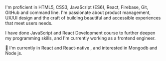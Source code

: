 I'm proficient in HTML5, CSS3, JavaScript (ES6), React, Firebase, Git, GitHub and command line. I'm passionate about product management, UX/UI design and the craft of building beautiful and accessible experiences that meet users needs.

 I have done   JavaScript and React Development course  to further deepen my programming skills, and I'm currently working as a frontend engineer.

🌱 I'm currently  in React and React-native , and interested in Mongodb and Node js.

